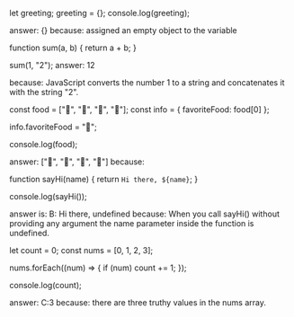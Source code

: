 let greeting;
greeting = {};
console.log(greeting);

answer: {}
because:  assigned an empty object to the variable


function sum(a, b) {
  return a + b;
}

sum(1, "2");
answer: 12

because: JavaScript converts the number 1 to a string and concatenates it with the string "2".



const food = ["🍕", "🍫", "🥑", "🍔"];
const info = { favoriteFood: food[0] };

info.favoriteFood = "🍝";

console.log(food);


answer: ["🍕", "🍫", "🥑", "🍔"]
because: 

function sayHi(name) {
  return `Hi there, ${name}`;
}

console.log(sayHi());

answer is: B: Hi there, undefined
because: When you call sayHi() without providing any argument the name parameter inside the function is undefined.


let count = 0;
const nums = [0, 1, 2, 3];

nums.forEach((num) => {
  if (num) count += 1;
});

console.log(count);

answer: C:3
because:  there are three truthy values in the nums array.
